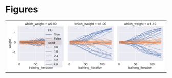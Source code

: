 
# Figures

|                                       |
|:--------------------------------------|
| ![](./base-plot-fit-plot-reason-.png) |
